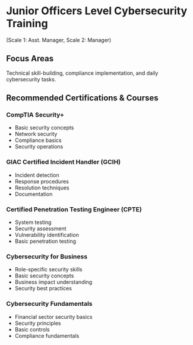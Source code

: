 # Junior Officers Level Cybersecurity Training
(Scale 1: Asst. Manager, Scale 2: Manager)

## Focus Areas
Technical skill-building, compliance implementation, and daily cybersecurity tasks.

## Recommended Certifications & Courses

### CompTIA Security+
- Basic security concepts
- Network security
- Compliance basics
- Security operations

### GIAC Certified Incident Handler (GCIH)
- Incident detection
- Response procedures
- Resolution techniques
- Documentation

### Certified Penetration Testing Engineer (CPTE)
- System testing
- Security assessment
- Vulnerability identification
- Basic penetration testing

### Cybersecurity for Business
- Role-specific security skills
- Basic security concepts
- Business impact understanding
- Security best practices

### Cybersecurity Fundamentals
- Financial sector security basics
- Security principles
- Basic controls
- Compliance fundamentals 